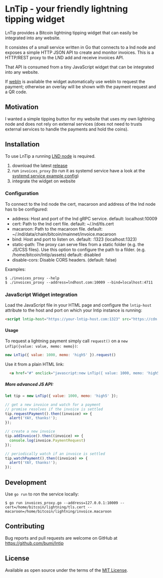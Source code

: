 # LnTip - your friendly lightning tipping widget

LnTip provides a Bitcoin lightning tipping widget that can easily be integrated into any website.  

It consistes of a small service written in Go that connects to a lnd node and exposes 
a simple HTTP JSON API to create and monitor invoices. This is a HTTP/REST proxy to the LND add and receive invoices API.

That API is consumed from a tiny JavaScript widget that can be integrated into any website. 

If [webln](https://github.com/wbobeirne/webln) is available the widget automatically use webln to request the payment; 
otherwise an overlay will be shown with the payment request and a QR code.


## Motivation

I wanted a simple tipping button for my website that uses my own lightning node and does not rely on external services (does not need to trusts external services to handle the payments and hold the coins).


## Installation

To use LnTip a running [LND node](https://github.com/lightningnetwork/lnd/blob/master/docs/INSTALL.md) 
is required.  

1. download the latest [release](https://github.com/bumi/lntip/releases)
2. run `invoices_proxy` (to run it as systemd service have a look at the [systemd service example config](https://github.com/bumi/lntip/blob/master/examples/invoices-proxy.service))
3. integrate the widget on website

### Configuration

To connect to the lnd node the cert, macaroon and address of the lnd node has to be configured:

* address: Host and port of the lnd gRPC service. default: localhost:10009
* cert: Path to the lnd cert file. default: ~/.lnd/tls.cert
* macaroon: Path to the macaroon file. default: ~/.lnd/data/chain/bitcoin/mainnet/invoice.macaroon
* bind: Host and port to listen on. default: :1323 (localhost:1323)
* static-path: The proxy can serve files from a static folder (e.g. the JS/CSS files). Use this option to configure the path to a filder. (e.g. /home/bitcoin/lntip/assets) default: disabled
* disable-cors: Disable CORS headers. (default: false)

Examples: 

    $ ./invoices_proxy --help
    $ ./invoices_proxy --address=lndhost.com:10009 --bind=localhost:4711


### JavaScript Widget integration

Load the JavaScript file in your HTML page and configure the `lntip-host` attribute 
to the host and port on which your lntip instance is running:

```html
<script lntip-host="https://your-lntip-host.com:1323" src="https://cdn.jsdelivr.net/gh/bumi/lntip/assets/lntip.js" id="lntip-script"></script>
```

#### Usage

To request a lightning payment simply call `request()` on a `new LnTip({value: value, memo: memo})`:

```js
new LnTip({ value: 1000, memo: 'high5' }).request()
```

Use it from a plain HTML link:
```html
  <a href="#" onclick="javascript:new LnTip({ value: 1000, memo: 'high5' }).request();return false;">Tip me</a>
```

##### More advanced JS API:

```js
let tip = new LnTip({ value: 1000, memo: 'high5' });

// get a new invoice and watch for a payment
// promise resolves if the invoice is settled
tip.requestPayment().then((invoice) => {
  alert('YAY, thanks!');
});

// create a new invoice
tip.addInvoice().then((invoice) => {
  console.log(invoice.PaymentRequest)
});

// periodically watch if an invoice is settled
tip.watchPayment().then((invoice) => {
  alert('YAY, thanks!');
});

```

## Development

Use `go run` to ron the service locally: 

    $ go run invoices_proxy.go --address=127.0.0.1:10009 --cert=/home/bitcoin/lightning/tls.cert --macaroon=/home/bitcoin/lightning/invoice.macaroon


## Contributing

Bug reports and pull requests are welcome on GitHub at https://github.com/bumi/lntip

## License

Available as open source under the terms of the [MIT License](http://opensource.org/licenses/MIT).
